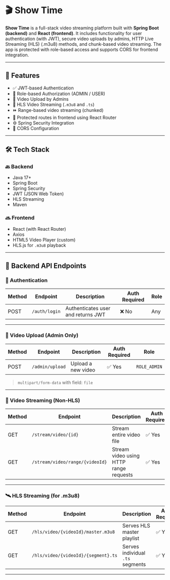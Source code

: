 # 🎬 Show Time

**Show Time** is a full-stack video streaming platform built with **Spring Boot (backend)** and **React (frontend)**. It includes functionality for user authentication (with JWT), secure video uploads by admins, HTTP Live Streaming (HLS) (.m3u8) methods, and chunk-based video streaming. The app is protected with role-based access and supports CORS for frontend integration.

---

## 🚀 Features

- ✅ JWT-based Authentication
- 🔐 Role-based Authorization (ADMIN / USER)
- 📼 Video Upload by Admins
- 🔁 HLS Video Streaming (`.m3u8` and `.ts`)
- ⏩ Range-based video streaming (chunked)
- 🧭 Protected routes in frontend using React Router
- ⚙️ Spring Security Integration
- 🧩 CORS Configuration

---

## 🛠️ Tech Stack

### 🔙 Backend
- Java 17+
- Spring Boot
- Spring Security
- JWT (JSON Web Token)
- HLS Streaming
- Maven

### 🔜 Frontend
- React (with React Router)
- Axios
- HTML5 Video Player (custom)
- HLS.js for `.m3u8` playback

---
## 🧩 Backend API Endpoints

### 🔐 Authentication

| Method | Endpoint         | Description                | Auth Required | Role       |
|--------|------------------|----------------------------|---------------|------------|
| POST   | `/auth/login`    | Authenticates user and returns JWT | ❌ No       | Any        |

---

### 📁 Video Upload (Admin Only)

| Method | Endpoint           | Description              | Auth Required | Role       |
|--------|--------------------|--------------------------|---------------|------------|
| POST   | `/admin/upload`    | Upload a new video       | ✅ Yes        | `ROLE_ADMIN` |

> `multipart/form-data` with field: `file`

---

### 📼 Video Streaming (Non-HLS)

| Method | Endpoint                       | Description                           | Auth Required | Role |
|--------|--------------------------------|---------------------------------------|---------------|------|
| GET    | `/stream/video/{id}`           | Stream entire video file              | ✅ Yes        | Any  |
| GET    | `/stream/video/range/{videoId}`| Stream video using HTTP range requests| ✅ Yes        | Any  |

---

### 🛰️ HLS Streaming (for .m3u8)

| Method | Endpoint                                     | Description                         | Auth Required | Role |
|--------|----------------------------------------------|-------------------------------------|---------------|------|
| GET    | `/hls/video/{videoId}/master.m3u8`           | Serves HLS master playlist          | ✅ Yes        | Any  |
| GET    | `/hls/video/{videoId}/{segment}.ts`          | Serves individual `.ts` segments    | ✅ Yes        | Any  |

---

